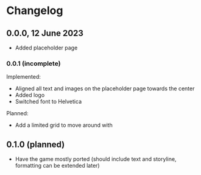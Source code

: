 # Changelog

## 0.0.0, 12 June 2023

- Added placeholder page

### 0.0.1 (incomplete)

Implemented:

- Aligned all text and images on the placeholder page towards the center
- Added logo
- Switched font to Helvetica

Planned:

- Add a limited grid to move around with

## 0.1.0 (planned)

- Have the game mostly ported (should include text and storyline, formatting can be extended later)
